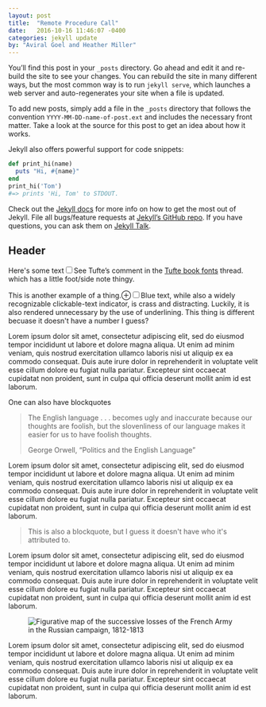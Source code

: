 ```yaml
---
layout: post
title:  "Remote Procedure Call"
date:   2016-10-16 11:46:07 -0400
categories: jekyll update
by: "Aviral Goel and Heather Miller"
---
```

You’ll find this post in your `_posts` directory. Go ahead and edit it and re-build the site to see your changes. You can rebuild the site in many different ways, but the most common way is to run `jekyll serve`, which launches a web server and auto-regenerates your site when a file is updated.

To add new posts, simply add a file in the `_posts` directory that follows the convention `YYYY-MM-DD-name-of-post.ext` and includes the necessary front matter. Take a look at the source for this post to get an idea about how it works.

Jekyll also offers powerful support for code snippets:

```ruby
def print_hi(name)
  puts "Hi, #{name}"
end
print_hi('Tom')
#=> prints 'Hi, Tom' to STDOUT.
```

Check out the [Jekyll docs][jekyll-docs] for more info on how to get the most out of Jekyll. File all bugs/feature requests at [Jekyll’s GitHub repo][jekyll-gh]. If you have questions, you can ask them on [Jekyll Talk][jekyll-talk].

## Header

Here's some text<label for="sn-proprietary-monotype-bembo" class="margin-toggle sidenote-number"></label><input type="checkbox" id="sn-proprietary-monotype-bembo" class="margin-toggle"/><span class="sidenote">See Tufte’s comment in the <a href="http://www.edwardtufte.com/bboard/q-and-a-fetch-msg?msg_id=0000Vt">Tufte book fonts</a> thread.</span> which has a little foot/side note thingy.

This is another example of a thing.<label for="mn-blue-links" class="margin-toggle">&#8853;</label><input type="checkbox" id="mn-blue-links" class="margin-toggle"/><span class="marginnote">Blue text, while also a widely recognizable clickable-text indicator, is crass and distracting. Luckily, it is also rendered unnecessary by the use of underlining.</span> This thing is different becuase it doesn't have a number I guess?

Lorem ipsum dolor sit amet, consectetur adipiscing elit, sed do eiusmod tempor
incididunt ut labore et dolore magna aliqua. Ut enim ad minim veniam, quis
nostrud exercitation ullamco laboris nisi ut aliquip ex ea commodo consequat.
Duis aute irure dolor in reprehenderit in voluptate velit esse cillum dolore eu
fugiat nulla pariatur. Excepteur sint occaecat cupidatat non proident, sunt in
culpa qui officia deserunt mollit anim id est laborum.

One can also have blockquotes

<blockquote>
  <p>The English language . . . becomes ugly and inaccurate because our thoughts are foolish, but the slovenliness of our language makes it easier for us to have foolish thoughts.</p>
  <footer>George Orwell, “Politics and the English Language”</footer>
</blockquote>

Lorem ipsum dolor sit amet, consectetur adipiscing elit, sed do eiusmod tempor incididunt ut labore et dolore magna aliqua. Ut enim ad minim veniam, quis nostrud exercitation ullamco laboris nisi ut aliquip ex ea commodo consequat. Duis aute irure dolor in reprehenderit in voluptate velit esse cillum dolore eu fugiat nulla pariatur. Excepteur sint occaecat cupidatat non proident, sunt in culpa qui officia deserunt mollit anim id est laborum.

> This is also a blockquote, but I guess it doesn't have who it's attributed to.

Lorem ipsum dolor sit amet, consectetur adipiscing elit, sed do eiusmod tempor incididunt ut labore et dolore magna aliqua. Ut enim ad minim veniam, quis nostrud exercitation ullamco laboris nisi ut aliquip ex ea commodo consequat. Duis aute irure dolor in reprehenderit in voluptate velit esse cillum dolore eu fugiat nulla pariatur. Excepteur sint occaecat cupidatat non proident, sunt in culpa qui officia deserunt mollit anim id est laborum.

<figure class="fullwidth">
  <img src="{{ site.baseurl }}/img/napoleons-march.png" alt="Figurative map of the successive losses of the French Army in the Russian campaign, 1812-1813" />
</figure>

Lorem ipsum dolor sit amet, consectetur adipiscing elit, sed do eiusmod tempor incididunt ut labore et dolore magna aliqua. Ut enim ad minim veniam, quis nostrud exercitation ullamco laboris nisi ut aliquip ex ea commodo consequat. Duis aute irure dolor in reprehenderit in voluptate velit esse cillum dolore eu fugiat nulla pariatur. Excepteur sint occaecat cupidatat non proident, sunt in culpa qui officia deserunt mollit anim id est laborum.

[jekyll-docs]: http://jekyllrb.com/docs/home
[jekyll-gh]:   https://github.com/jekyll/jekyll
[jekyll-talk]: https://talk.jekyllrb.com/
